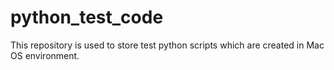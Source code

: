 # python_test_code
This repository is used to store test python scripts which are created in Mac OS environment.

